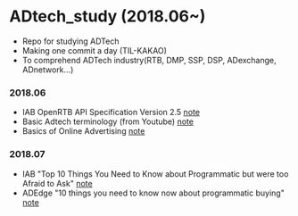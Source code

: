 # ADtech_study (2018.06~)
- Repo for studying ADTech  
- Making one commit a day (TIL-KAKAO)  
- To comprehend ADTech industry(RTB, DMP, SSP, DSP, ADexchange, ADnetwork...)  

### 2018.06
- IAB OpenRTB API Specification Version 2.5 [note](https://github.com/songyeseol/ADtech_study/blob/master/RTB/RTB_basics.md)
- Basic Adtech terminology (from Youtube) [note](https://github.com/songyeseol/ADtech_study/blob/master/ADtech/adtech_from_youtube.md)
- Basics of Online Advertising [note](https://github.com/songyeseol/ADtech_study/blob/master/ADtech/online_ad_basics.md)

### 2018.07
- IAB "Top 10 Things You Need to Know about Programmatic but were too Afraid to Ask" [note](https://github.com/songyeseol/ADtech_study/blob/master/RTB/iad_top_10_things_about_programmatic.md)
- ADEdge "10 things you need to know now about programmatic buying" [note](https://github.com/songyeseol/ADtech_study/blob/master/RTB/adedge_10_things_you_need_to_know_now_about_programmatic_buying.md)
